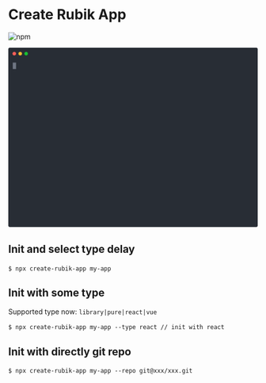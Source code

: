 # Create Rubik App 
![npm](https://img.shields.io/npm/v/create-rubik-app?color=sucess)
<p align='center'>
<img src='assets/demo.svg' width='600' alt='demo'>
</p>

## Init and select type delay
```
$ npx create-rubik-app my-app
```
## Init with some type
Supported type now: `library|pure|react|vue`
```
$ npx create-rubik-app my-app --type react // init with react
```

## Init with directly git repo
```
$ npx create-rubik-app my-app --repo git@xxx/xxx.git
```

